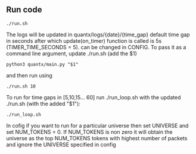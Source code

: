## Run code
```
./run.sh
```
The logs will be updated in quantx/logs/{date}/{time_gap}
default time gap in seconds after which update(on_timer) function is called is 5s (TIMER_TIME_SECONDS = 5). can be changed in CONFIG. 
To pass it as a command line argument, update ./run.sh (add the $1)
```
python3 quantx/main.py "$1"
```
and then run using
```
./run.sh 10
```
To run for time gaps in [5,10,15... 60] run ./run_loop.sh with the updated ./run.sh (with the added "$1"):
```
./run_loop.sh
```
In cofig if you want to run for a particular universe then set UNIVERSE and set NUM_TOKENS = 0.
If NUM_TOKENS is non zero it will obtain the universe as the top NUM_TOKENS tokens with highest number of packets and ignore the UNIVERSE specified in config
